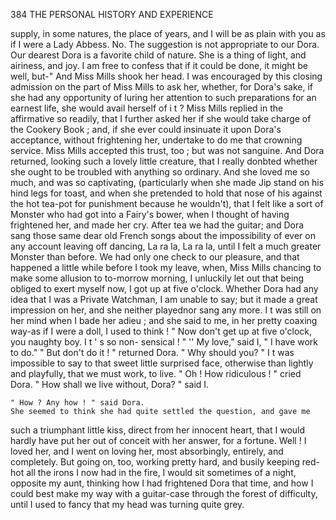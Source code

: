 384            THE PERSONAL HISTORY AND EXPERIENCE

supply, in some natures, the place of years, and I will be as plain with
you as if I were a Lady Abbess. No. The suggestion is not appropriate
to our Dora. Our dearest Dora is a favorite child of nature. She is a
thing of light, and airiness, and joy. I am free to confess that if it could
be done, it might be well, but-"        And Miss Mills shook her head.
    I was encouraged by this closing admission on the part of Miss Mills
to ask her, whether, for Dora's sake, if she had any opportunity of luring
her attention to such preparations for an earnest life, she would avail
herself of i t ? Miss Mills replied in the affirmative so readily, that I
further asked her if she would take charge of the Cookery Book ; and, if
she ever could insinuate it upon Dora's acceptance, without frightening
her, undertake to do me that crowning service. Miss Mills accepted this
trust, too ; but was not sanguine.
    And Dora returned, looking such a lovely little creature, that I really
donbted whether she ought to be troubled with anything so ordinary.
And she loved me so much, and was so captivating, (particularly when she
made Jip stand on his hind legs for toast, and when she pretended to
hold that nose of his against the hot tea-pot for punishment because he
wouldn't), that I felt like a sort of Monster who had got into a Fairy's
bower, when I thought of having frightened her, and made her cry.
    After tea we had the guitar; and Dora sang those same dear old
French songs about the impossibility of ever on any account leaving off
 dancing, La ra la, La ra la, until I felt a much greater Monster than
before.
    We had only one check to our pleasure, and that happened a little
 while before I took my leave, when, Miss Mills chancing to make some
 allusion to to-morrow morning, I unluckily let out that being obliged to
 exert myself now, I got up at five o'clock. Whether Dora had any idea
that I was a Private Watchman, I am unable to say; but it made a great
impression on her, and she neither playednor sang any more.
    I t was still on her mind when I bade her adieu ; and she said to me, in
 her pretty coaxing way-as if I were a doll, I used to think !
    " Now don't get up at five o'clock, you naughty boy. I t ' s so non-
sensical ! "
    '' My love," said I, " I have work to do."
    " But don't do it ! " returned Dora. " Why should you? "
    I t was impossible to say to that sweet little surprised face, otherwise
than lightly and playfully, that we must work, to live.
    " Oh ! How ridiculous ! " cried Dora.
    " How shall we live without, Dora? " said I.

    " How ? Any how ! " said Dora.
    She seemed to think she had quite settled the question, and gave me
such a triumphant little kiss, direct from her innocent heart, that I would
 hardly have put her out of conceit with her answer, for a fortune.
    Well ! I loved her, and I went on loving her, most absorbingly, entirely,
 and completely. But going on, too, working pretty hard, and busily
 keeping red-hot all the irons I now had in the fire, I would sit sometimes
 of a night, opposite my aunt, thinking how I had frightened Dora that
 time, and how I could best make my way with a guitar-case through the
 forest of difficulty, until I used to fancy that my head was turning quite
 grey.
